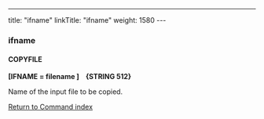 ---
title: "ifname"
linkTitle: "ifname"
weight: 1580
---<span id="ifname"></span>

### ifname

#### COPYFILE

****[IFNAME = filename ]    {STRING 512}****

Name of the input file to be copied.

[Return to Command index](../../)
